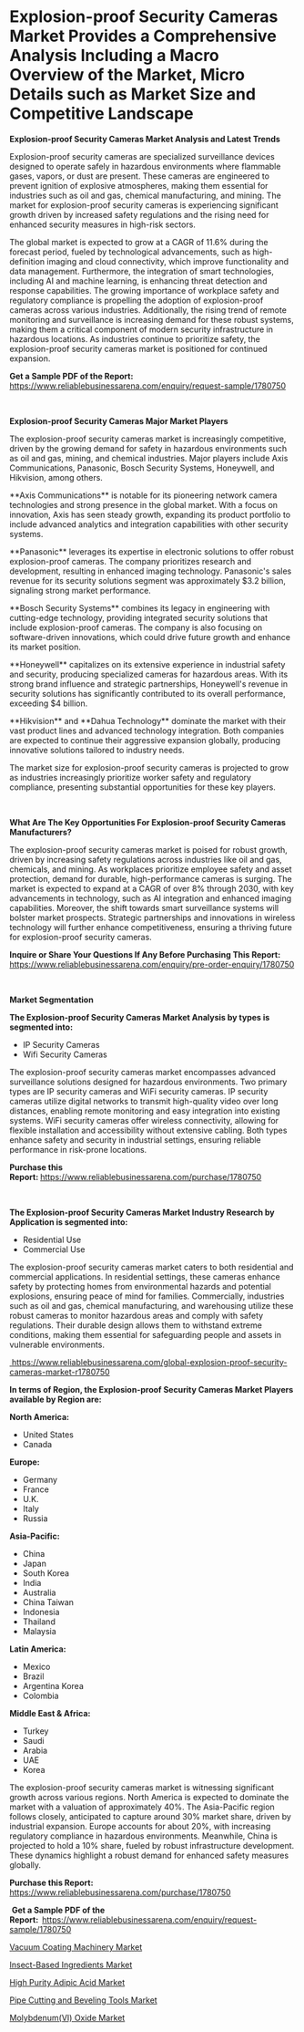 <p><h1>Explosion-proof Security Cameras Market Provides a Comprehensive Analysis Including a Macro Overview of the Market, Micro Details such as Market Size and Competitive Landscape</h1></p><p><strong>Explosion-proof Security Cameras Market Analysis and Latest Trends</strong></p>
<p><p>Explosion-proof security cameras are specialized surveillance devices designed to operate safely in hazardous environments where flammable gases, vapors, or dust are present. These cameras are engineered to prevent ignition of explosive atmospheres, making them essential for industries such as oil and gas, chemical manufacturing, and mining. The market for explosion-proof security cameras is experiencing significant growth driven by increased safety regulations and the rising need for enhanced security measures in high-risk sectors.</p><p>The global market is expected to grow at a CAGR of 11.6% during the forecast period, fueled by technological advancements, such as high-definition imaging and cloud connectivity, which improve functionality and data management. Furthermore, the integration of smart technologies, including AI and machine learning, is enhancing threat detection and response capabilities. The growing importance of workplace safety and regulatory compliance is propelling the adoption of explosion-proof cameras across various industries. Additionally, the rising trend of remote monitoring and surveillance is increasing demand for these robust systems, making them a critical component of modern security infrastructure in hazardous locations. As industries continue to prioritize safety, the explosion-proof security cameras market is positioned for continued expansion.</p></p>
<p><strong>Get a Sample PDF of the Report:&nbsp;</strong> <a href="https://www.reliablebusinessarena.com/enquiry/request-sample/1780750?utm_campaign=1455&utm_medium=2&utm_source=Github&utm_content=ia&utm_term=13102024&utm_id=explosion-proof-security-cameras">https://www.reliablebusinessarena.com/enquiry/request-sample/1780750</a></p>
<p>&nbsp;</p>
<p><strong>Explosion-proof Security Cameras Major Market Players</strong></p>
<p><p>The explosion-proof security cameras market is increasingly competitive, driven by the growing demand for safety in hazardous environments such as oil and gas, mining, and chemical industries. Major players include Axis Communications, Panasonic, Bosch Security Systems, Honeywell, and Hikvision, among others.</p><p>**Axis Communications** is notable for its pioneering network camera technologies and strong presence in the global market. With a focus on innovation, Axis has seen steady growth, expanding its product portfolio to include advanced analytics and integration capabilities with other security systems.</p><p>**Panasonic** leverages its expertise in electronic solutions to offer robust explosion-proof cameras. The company prioritizes research and development, resulting in enhanced imaging technology. Panasonic's sales revenue for its security solutions segment was approximately $3.2 billion, signaling strong market performance.</p><p>**Bosch Security Systems** combines its legacy in engineering with cutting-edge technology, providing integrated security solutions that include explosion-proof cameras. The company is also focusing on software-driven innovations, which could drive future growth and enhance its market position.</p><p>**Honeywell** capitalizes on its extensive experience in industrial safety and security, producing specialized cameras for hazardous areas. With its strong brand influence and strategic partnerships, Honeywell's revenue in security solutions has significantly contributed to its overall performance, exceeding $4 billion.</p><p>**Hikvision** and **Dahua Technology** dominate the market with their vast product lines and advanced technology integration. Both companies are expected to continue their aggressive expansion globally, producing innovative solutions tailored to industry needs. </p><p>The market size for explosion-proof security cameras is projected to grow as industries increasingly prioritize worker safety and regulatory compliance, presenting substantial opportunities for these key players.</p></p>
<p>&nbsp;</p>
<p><strong>What Are The Key Opportunities For Explosion-proof Security Cameras Manufacturers?</strong></p>
<p><p>The explosion-proof security cameras market is poised for robust growth, driven by increasing safety regulations across industries like oil and gas, chemicals, and mining. As workplaces prioritize employee safety and asset protection, demand for durable, high-performance cameras is surging. The market is expected to expand at a CAGR of over 8% through 2030, with key advancements in technology, such as AI integration and enhanced imaging capabilities. Moreover, the shift towards smart surveillance systems will bolster market prospects. Strategic partnerships and innovations in wireless technology will further enhance competitiveness, ensuring a thriving future for explosion-proof security cameras.</p></p>
<p><strong>Inquire or Share Your Questions If Any Before Purchasing This Report:</strong> <a href="https://www.reliablebusinessarena.com/enquiry/pre-order-enquiry/1780750?utm_campaign=1455&utm_medium=2&utm_source=Github&utm_content=ia&utm_term=13102024&utm_id=explosion-proof-security-cameras">https://www.reliablebusinessarena.com/enquiry/pre-order-enquiry/1780750</a></p>
<p>&nbsp;</p>
<p><strong>Market Segmentation</strong></p>
<p><strong>The Explosion-proof Security Cameras Market Analysis by types is segmented into:</strong></p>
<p><ul><li>IP Security Cameras</li><li>Wifi Security Cameras</li></ul></p>
<p><p>The explosion-proof security cameras market encompasses advanced surveillance solutions designed for hazardous environments. Two primary types are IP security cameras and WiFi security cameras. IP security cameras utilize digital networks to transmit high-quality video over long distances, enabling remote monitoring and easy integration into existing systems. WiFi security cameras offer wireless connectivity, allowing for flexible installation and accessibility without extensive cabling. Both types enhance safety and security in industrial settings, ensuring reliable performance in risk-prone locations.</p></p>
<p><strong>Purchase this Report:&nbsp;</strong><a href="https://www.reliablebusinessarena.com/purchase/1780750?utm_campaign=1455&utm_medium=2&utm_source=Github&utm_content=ia&utm_term=13102024&utm_id=explosion-proof-security-cameras">https://www.reliablebusinessarena.com/purchase/1780750</a></p>
<p>&nbsp;</p>
<p><strong>The Explosion-proof Security Cameras Market Industry Research by Application is segmented into:</strong></p>
<p><ul><li>Residential Use</li><li>Commercial Use</li></ul></p>
<p><p>The explosion-proof security cameras market caters to both residential and commercial applications. In residential settings, these cameras enhance safety by protecting homes from environmental hazards and potential explosions, ensuring peace of mind for families. Commercially, industries such as oil and gas, chemical manufacturing, and warehousing utilize these robust cameras to monitor hazardous areas and comply with safety regulations. Their durable design allows them to withstand extreme conditions, making them essential for safeguarding people and assets in vulnerable environments.</p></p>
<p><a href="https://www.reliablebusinessarena.com/global-explosion-proof-security-cameras-market-r1780750?utm_campaign=1455&utm_medium=2&utm_source=Github&utm_content=ia&utm_term=13102024&utm_id=explosion-proof-security-cameras">&nbsp;https://www.reliablebusinessarena.com/global-explosion-proof-security-cameras-market-r1780750</a></p>
<p><strong>In terms of Region, the Explosion-proof Security Cameras Market Players available by Region are:</strong></p>
<p>
    <p> <strong> North America: </strong>
        <ul>
            <li>United States</li>
            <li>Canada</li>
        </ul>
        </p> 
    <p> <strong> Europe: </strong>
        <ul>
            <li>Germany</li>
            <li>France</li>
            <li>U.K.</li>
            <li>Italy</li>
            <li>Russia</li>
        </ul>
        </p> 
    <p> <strong> Asia-Pacific: </strong>
        <ul>
            <li>China</li>
            <li>Japan</li>
            <li>South Korea</li>
            <li>India</li>
            <li>Australia</li>
            <li>China Taiwan</li>
            <li>Indonesia</li>
            <li>Thailand</li>
            <li>Malaysia</li>
        </ul>
        </p> 
    <p> <strong> Latin America: </strong>
        <ul>
            <li>Mexico</li>
            <li>Brazil</li>
            <li>Argentina Korea</li>
            <li>Colombia</li>
        </ul>
        </p> 
    <p> <strong> Middle East & Africa: </strong>
        <ul>
            <li>Turkey</li>
            <li>Saudi</li>
            <li>Arabia</li>
            <li>UAE</li>
            <li>Korea</li>
        </ul>
    </p>
    </p>
<p><p>The explosion-proof security cameras market is witnessing significant growth across various regions. North America is expected to dominate the market with a valuation of approximately 40%. The Asia-Pacific region follows closely, anticipated to capture around 30% market share, driven by industrial expansion. Europe accounts for about 20%, with increasing regulatory compliance in hazardous environments. Meanwhile, China is projected to hold a 10% share, fueled by robust infrastructure development. These dynamics highlight a robust demand for enhanced safety measures globally.</p></p>
<p><strong>Purchase this Report: </strong><a href="https://www.reliablebusinessarena.com/purchase/1780750?utm_campaign=1455&utm_medium=2&utm_source=Github&utm_content=ia&utm_term=13102024&utm_id=explosion-proof-security-cameras">https://www.reliablebusinessarena.com/purchase/1780750</a></p>
<p>&nbsp;<strong>Get a Sample PDF of the Report:&nbsp;&nbsp;</strong><a href="https://www.reliablebusinessarena.com/enquiry/request-sample/1780750?utm_campaign=1455&utm_medium=2&utm_source=Github&utm_content=ia&utm_term=13102024&utm_id=explosion-proof-security-cameras">https://www.reliablebusinessarena.com/enquiry/request-sample/1780750</a></p>
<p><strong></strong></p>
<p><p><a href="https://www.linkedin.com/pulse/key-drivers-vacuum-coating-machinery-market-trends-future-ipqdc?utm_campaign=1455&utm_medium=2&utm_source=Github&utm_content=ia&utm_term=13102024&utm_id=explosion-proof-security-cameras">Vacuum Coating Machinery Market</a></p><p><a href="https://www.linkedin.com/pulse/insect-based-ingredients-market-research-report-exploring-size-xtafc?utm_campaign=1455&utm_medium=2&utm_source=Github&utm_content=ia&utm_term=13102024&utm_id=explosion-proof-security-cameras">Insect-Based Ingredients Market</a></p><p><a href="https://www.linkedin.com/pulse/global-high-purity-adipic-acid-market-product-type-application-2c6be?utm_campaign=1455&utm_medium=2&utm_source=Github&utm_content=ia&utm_term=13102024&utm_id=explosion-proof-security-cameras">High Purity Adipic Acid Market</a></p><p><a href="https://www.linkedin.com/pulse/pipe-cutting-beveling-tools-market-research-report-exploring-size-r9zgf?utm_campaign=1455&utm_medium=2&utm_source=Github&utm_content=ia&utm_term=13102024&utm_id=explosion-proof-security-cameras">Pipe Cutting and Beveling Tools Market</a></p><p><a href="https://github.com/AfsanaMia652/Market-Research-Report-List-1/blob/main/molybdenumvi-oxide-market.md?utm_campaign=1455&utm_medium=2&utm_source=Github&utm_content=ia&utm_term=13102024&utm_id=explosion-proof-security-cameras">Molybdenum(VI) Oxide Market</a></p></p>